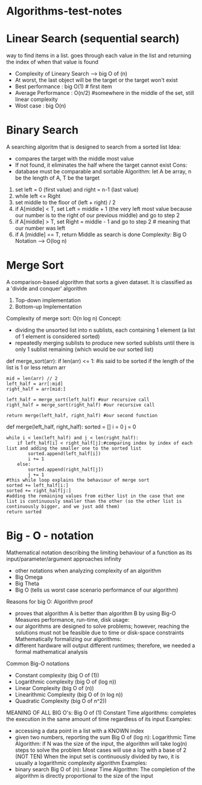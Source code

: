 # Algorithms-test-notes
# Linear Search (sequential search)
way to find items in a list. goes through each value in the list and returning the index of when that value is found
- Complexity of Lineary Search --> big O of (n) 
- At worst, the last object will be the target or the target won't exist
- Best performance : big O(1) # first item
- Average Performance : O(n/2) #somewhere in the middle of the set, still linear complexity
- Wost case : big O(n)

# Binary Search
A searching algoritm that is designed to search from a sorted list
Idea:
- compares the target with the middle most value
- If not found, it eliminates the half where the target cannot exist
Cons:
- database must be comparable and sortable
Algorithm:
let A be array, n be the length of A, T be the target
1. set left = 0 (first value) and right = n-1 (last value)
2. while left <= Right
3. set middle to the floor of (left + right) / 2
4. if A[middle] < T, set Left = middle + 1 (the very left most value because our number is to the right of our previous middle) and go to step 2 
5. if A[middle] > T, set Right = middle - 1 and go to step 2 # meaning that our number was left
6. if A [middle] == T, return Middle as search is done 
Complexity: Big O Notation --> O(log n)

# Merge Sort
A comparison-based algorithm that sorts a given dataset. It is classified as a 'divide and conquer' algorithm
1. Top-down implementation
2. Bottom-up Implementation

Complexity of merge sort: O(n log n) 
Concept:
- dividing the unsorted list into n sublists, each containing 1 element (a list of 1 element is considered sorted)
- repeatedly merging sublists to produce new sorted sublists until there is only 1 sublist remaining (which would be our sorted list)


def merge_sort(arr):
    if len(arr) <= 1: #is said to be sorted if the length of the list is 1 or less
        return arr
    
    mid = len(arr) // 2
    left_half = arr[:mid]
    right_half = arr[mid:]

    left_half = merge_sort(left_half) #our recursive call
    right_half = merge_sort(right_half) #our recursive call

    return merge(left_half, right_half) #our second function


def merge(left_half, right_half):
    sorted = []
    i = 0
    j = 0
    
    while i < len(left_half) and j < len(right_half):
        if left_half[i] < right_half[j]:#comparing index by index of each list and adding the smaller one to the sorted list 
            sorted.append(left_half[i])
            i += 1
        else:
            sorted.append(right_half[j])
            j += 1
    #this while loop explains the behaviour of merge sort 
    sorted += left_half[i:] 
    sorted += right_half[j:]
    #adding the remaining values from either list in the case that one list is continuously smaller than the other (so the other list is continuously bigger, and we just add them)
    return sorted
    
   # Big - O - notation
  Mathematical notation describing the limiting behaviour of a function as its input/parameter/argument approaches infinity
   - other notations when analyzing complexity of an algorithm 
   - Big Omega
   - Big Theta
   - Big O (tells us worst case scenario performance of our algorithm)
  
  Reasons for big O:
    Algorithm proof
  - proves that algorithm A is better than algorithm B by using Big-O
    Measures performance, run-time, disk usage:
  - our algorithms are designed to solve problems; however, reaching the solutions must not be feasible due to time or disk-space constraints
     Mathematically formalizing our algorithms:
  - different hardware will output different runtimes; therefore, we needed a formal mathematical analysis

Common Big-O notations
- Constant complexity (big O of (1))
- Logarithmic complexity (big O of (log n))
- Linear Complexity (big O of (n))
- Linearithmic Complexity (big O of (n log n))
- Quadratic Complexity (big O of n^2))

MEANING OF ALL BIG O's:
    Big O of (1)
Constant Time algorithms: completes the execution in the same amount of time regardless of its input
Examples:
- accessing a data point in a list with a KNOWN index
- given two numbers, reporting the sum
    Big O of (log n):
Logarithmic Time Algorithm:
if N was the size of the input, the algorithm will take log(n) steps to solve the problem
Most cases will use a log with a base of 2 (NOT TEN)
When the input set is continuously divided by two, it is usually a logarithmic complexity algorithm
Examples:
- binary search
    Big O of (n):
 Linear Time Algorithm: The completion of the algorithm is directly proportional to the size of the input
 

   
   
  



